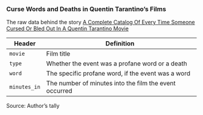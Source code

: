 ### Curse Words and Deaths in Quentin Tarantino’s Films

The raw data behind the story [A Complete Catalog Of Every Time Someone Cursed Or Bled Out In A Quentin Tarantino Movie](http://fivethirtyeight.com/features/complete-catalog-curses-deaths-quentin-tarantino-films)

Header | Definition
---|---------
`movie` | Film title
`type` | Whether the event was a profane word or a death
`word` | The specific profane word, if the event was a word
`minutes_in` | The number of minutes into the film the event occurred


Source: Author’s tally